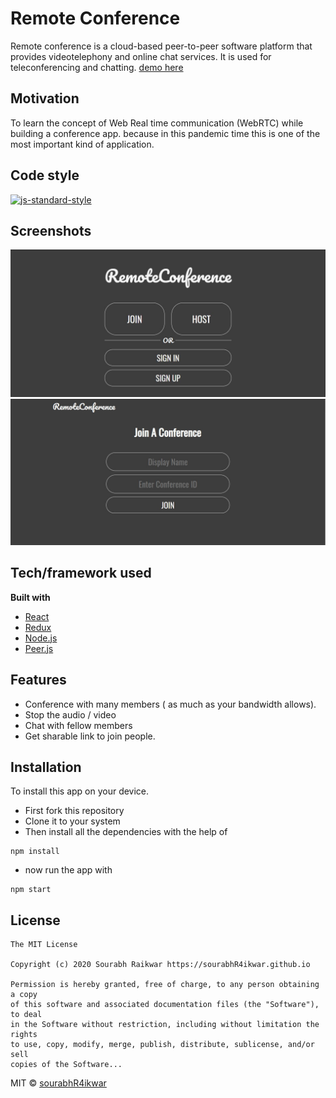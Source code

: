 # Remote Conference

Remote conference is a cloud-based peer-to-peer software platform that provides videotelephony and online chat services. It is used for teleconferencing and chatting. [demo here](http://remote-conference.herokuapp.com/)

## Motivation

To learn the concept of Web Real time communication (WebRTC) while building a conference app. because in this pandemic time this is one of the most important kind of application.

## Code style

[![js-standard-style](https://img.shields.io/badge/code%20style-standard-brightgreen.svg?style=flat)](https://github.com/feross/standard)

## Screenshots

![Homepage](/Screenshots/Homepage.JPG)
![Join Page](/Screenshots/join_conference.JPG)
<!-- ![Main Conference](/Screenshots/main_video_conference.jpg) -->

## Tech/framework used

**Built with**

- [React](https://reactnative.dev/)
- [Redux](https://redux.js.org/)
- [Node.js](https://developers.themoviedb.org/)
- [Peer.js](https://github.com/software-mansion/react-native-reanimated)

## Features

- Conference with many members ( as much as your bandwidth allows).
- Stop the audio / video
- Chat with fellow members
- Get sharable link to join people.

## Installation
To install this app on your device.
- First fork this repository
- Clone it to your system
- Then install all the dependencies with the help of
```
npm install
```
- now run the app with 
```
npm start
```

## License
```
The MIT License

Copyright (c) 2020 Sourabh Raikwar https://sourabhR4ikwar.github.io

Permission is hereby granted, free of charge, to any person obtaining a copy
of this software and associated documentation files (the "Software"), to deal
in the Software without restriction, including without limitation the rights
to use, copy, modify, merge, publish, distribute, sublicense, and/or sell
copies of the Software...
```

MIT © [sourabhR4ikwar](https://github.com/sourabhR4ikwar)

